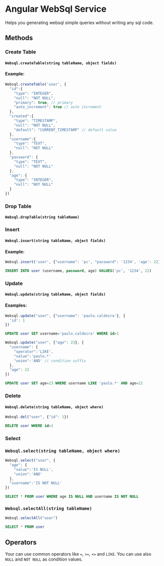 Angular WebSql Service
====================
Helps you generating websql simple queries without writing any sql code.

Methods
---------------------
### Create Table
#### `Websql.createTable(string tableName, object fields)`
#### Example:
```javascript
Websql.createTable('user', {
  "id":{
    "type": "INTEGER",
    "null": "NOT NULL",
    "primary": true, // primary
    "auto_increment": true // auto increment
  },
  "created":{
    "type": "TIMESTAMP",
    "null": "NOT NULL",
    "default": "CURRENT_TIMESTAMP" // default value
  },
  "username":{
    "type": "TEXT",
    "null": "NOT NULL"
  },
  "password": {
    "type": "TEXT",
    "null": "NOT NULL"
  },
  "age": {
    "type": "INTEGER",
    "null": "NOT NULL"
  }
})
```
### Drop Table
#### `Websql.dropTable(string tableName)`
### Insert
#### `Websql.insert(string tableName, object fields)`
#### Example:
```javascript 
Websql.insert('user', {"username": 'pc', "password": '1234', 'age': 22})
```
```sql 
INSERT INTO user (username, password, age) VALUES('pc', '1234', 22)
```
### Update
#### `Websql.update(string tableName, object fields)`
#### Examples:
```javascript 
Websql.update("user", {"username": 'paulo.caldeira'}, {
  'id': 1
})
```
```sql 
UPDATE user SET username='paulo.caldeira' WHERE id=1
```
```javascript 
Websql.update("user", {"age": 23}, {
  "username": {
    "operator":'LIKE',
    "value":'paulo.*'
    "union":'AND' // condition suffix
  },
  "age": 22
})
```
```sql 
UPDATE user SET age=23 WHERE username LIKE 'paulo.*' AND age=22
```
### Delete
#### `Websql.delete(string tableName, object where)`
```javascript 
Websql.del("user", {"id": 1})
```
```sql 
DELETE user WHERE id=1
```
### Select
### `Websql.select(string tableName, object where)`
```javascript 
Websql.select("user", {
  "age": {
    "value":'IS NULL',
    "union":'AND'
  },
  "username":'IS NOT NULL'
})
```
```sql 
SELECT * FROM user WHERE age IS NULL AND username IS NOT NULL
```

### `Websql.selectAll(string tableName)`
```javascript 
Websql.selectAll("user")
```
```sql 
SELECT * FROM user
```
Operators
---------------------
Your can use common operators like `=`, `>=`, `<=` and `LIKE`. You can use also `NULL` and `NOT NULL` as condition values.
